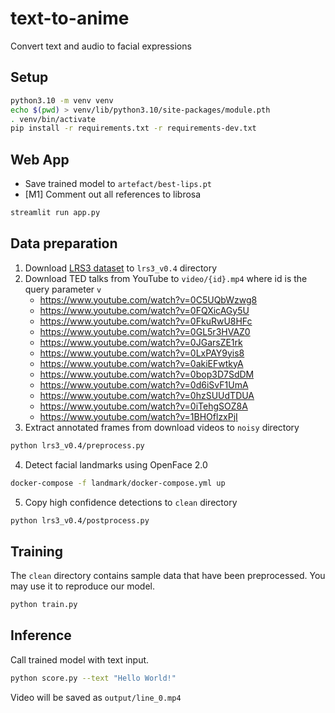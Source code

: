 # text-to-anime

Convert text and audio to facial expressions

## Setup

```bash
python3.10 -m venv venv
echo $(pwd) > venv/lib/python3.10/site-packages/module.pth
. venv/bin/activate
pip install -r requirements.txt -r requirements-dev.txt
```

## Web App

- Save trained model to `artefact/best-lips.pt`
- [M1] Comment out all references to librosa

```bash
streamlit run app.py
```

## Data preparation

1. Download [LRS3 dataset](https://www.robots.ox.ac.uk/~vgg/data/lip_reading/lrs3.html) to `lrs3_v0.4` directory
2. Download TED talks from YouTube to `video/{id}.mp4` where id is the query parameter `v`
   - https://www.youtube.com/watch?v=0C5UQbWzwg8
   - https://www.youtube.com/watch?v=0FQXicAGy5U
   - https://www.youtube.com/watch?v=0FkuRwU8HFc
   - https://www.youtube.com/watch?v=0GL5r3HVAZ0
   - https://www.youtube.com/watch?v=0JGarsZE1rk
   - https://www.youtube.com/watch?v=0LxPAY9yis8
   - https://www.youtube.com/watch?v=0akiEFwtkyA
   - https://www.youtube.com/watch?v=0bop3D7SdDM
   - https://www.youtube.com/watch?v=0d6iSvF1UmA
   - https://www.youtube.com/watch?v=0hzSUUdTDUA
   - https://www.youtube.com/watch?v=0iTehgSOZ8A
   - https://www.youtube.com/watch?v=1BHOflzxPjI
3. Extract annotated frames from download videos to `noisy` directory

```bash
python lrs3_v0.4/preprocess.py
```

4. Detect facial landmarks using OpenFace 2.0

```bash
docker-compose -f landmark/docker-compose.yml up
```

5. Copy high confidence detections to `clean` directory

```bash
python lrs3_v0.4/postprocess.py
```

## Training

The `clean` directory contains sample data that have been preprocessed. You may use it to reproduce our model.

```bash
python train.py
```

## Inference

Call trained model with text input.

```bash
python score.py --text "Hello World!"
```

Video will be saved as `output/line_0.mp4`
